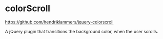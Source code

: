 # colorScroll

https://github.com/hendriklammers/jquery-colorscroll

A jQuery plugin that transitions the background color, when the user scrolls.